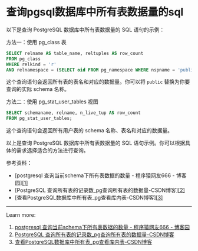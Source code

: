 # 查询pgsql数据库中所有表数据量的sql

以下是查询 PostgreSQL 数据库中所有表数据量的 SQL 语句的示例：

方法一：使用 pg_class 表

```sql
SELECT relname AS table_name, reltuples AS row_count
FROM pg_class
WHERE relkind = 'r'
AND relnamespace = (SELECT oid FROM pg_namespace WHERE nspname = 'public');
```

这个查询语句会返回所有表的表名和对应的数据量。你可以将 `public` 替换为你要查询的实际 schema 名称。

方法二：使用 pg_stat_user_tables 视图

```sql
SELECT schemaname, relname, n_live_tup AS row_count
FROM pg_stat_user_tables;
```

这个查询语句会返回所有用户表的 schema 名称、表名和对应的数据量。

以上是查询 PostgreSQL 数据库中所有表数据量的 SQL 语句示例。你可以根据具体的需求选择适合的方法进行查询。

参考资料：

- [postgresql 查询当前schema下所有表数据的数量 - 程序猿网友666 - 博客园][[1]](https://www.cnblogs.com/chenghu/p/17201210.html)
- [PostgreSQL 查询所有表的记录数_pg查询所有表的数据量-CSDN博客][[2]](https://blog.csdn.net/londa/article/details/109046131)
- [查看PostgreSQL数据库中所有表_pg查看库内表-CSDN博客][[3]](https://blog.csdn.net/huangbaokang/article/details/88862791)

---
Learn more:

1. [postgresql 查询当前schema下所有表数据的数量 - 程序猿网友666 - 博客园](https://www.cnblogs.com/chenghu/p/17201210.html)
2. [PostgreSQL 查询所有表的记录数_pg查询所有表的数据量-CSDN博客](https://blog.csdn.net/londa/article/details/109046131)
3. [查看PostgreSQL数据库中所有表_pg查看库内表-CSDN博客](https://blog.csdn.net/huangbaokang/article/details/88862791)
